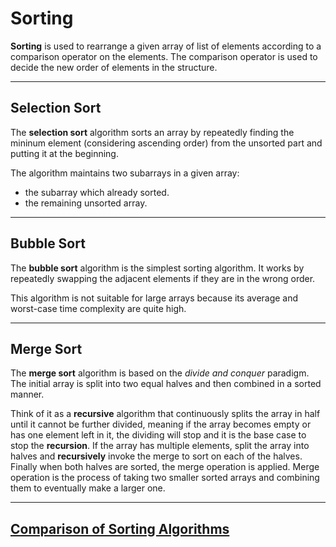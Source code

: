 # Sorting

**Sorting** is used to rearrange a given array of list of elements according to a comparison operator on the elements. The comparison operator is used to decide the new order of elements in the structure.

---

## Selection Sort

The **selection sort** algorithm sorts an array by repeatedly finding the mininum element (considering ascending order) from the unsorted part and putting it at the beginning.

The algorithm maintains two subarrays in a given array:

- the subarray which already sorted.
- the remaining unsorted array.

---

## Bubble Sort

The **bubble sort** algorithm is the simplest sorting algorithm. It works by repeatedly swapping the adjacent elements if they are in the wrong order.

This algorithm is not suitable for large arrays because its average and worst-case time complexity are quite high.

---

## Merge Sort

The **merge sort** algorithm is based on the _divide and conquer_ paradigm. The initial array is split into two equal halves and then combined in a sorted manner.

Think of it as a **recursive** algorithm that continuously splits the array in half until it cannot be further divided, meaning if the array becomes empty or has one element left in it, the dividing will stop and it is the base case to stop the **recursion**. If the array has multiple elements, split the array into halves and **recursively** invoke the merge to sort on each of the halves. Finally when both halves are sorted, the merge operation is applied. Merge operation is the process of taking two smaller sorted arrays and combining them to eventually make a larger one.

---

## [Comparison of Sorting Algorithms](https://www.cs.usfca.edu/~galles/visualization/ComparisonSort.html)
